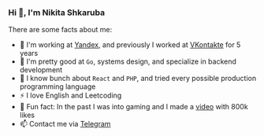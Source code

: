 ### Hi 👋, I'm Nikita Shkaruba

There are some facts about me:

- 👾 I'm working at [Yandex](https://yandex.com/company), and previously I worked at [VKontakte](https://vk.com/about) for 5 years
- 🤖 I'm pretty good at `Go`, systems design, and specialize in backend development
- 🔨 I know bunch about `React` and `PHP`, and tried every possible production programming language
- ⚡ I love English and Leetcoding
- 👺 Fun fact: In the past I was into gaming and I made a [video](https://www.youtube.com/watch?v=75FxjRJZmis&list=PLK2wVyb-VU2rtNVTmfVzJanTgnLUqEo_V) with 800k likes
- 📫 Contact me via [Telegram](https://t.me/nshkaruba)
